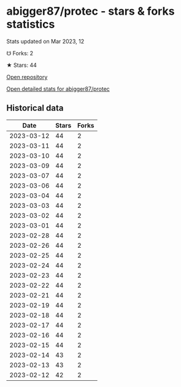 # abigger87/protec - stars & forks statistics

Stats updated on Mar 2023, 12

☋ Forks: 2

★ Stars: 44

[Open repository](https://github.com/abigger87/protec)

[Open detailed stats for abigger87/protec](https://reviewgithub.com/rep/abigger87/protec)

## Historical data
| Date | Stars | Forks |
|------|-------|-------|
| 2023-03-12 | 44 | 2 | 
| 2023-03-11 | 44 | 2 | 
| 2023-03-10 | 44 | 2 | 
| 2023-03-09 | 44 | 2 | 
| 2023-03-07 | 44 | 2 | 
| 2023-03-06 | 44 | 2 | 
| 2023-03-04 | 44 | 2 | 
| 2023-03-03 | 44 | 2 | 
| 2023-03-02 | 44 | 2 | 
| 2023-03-01 | 44 | 2 | 
| 2023-02-28 | 44 | 2 | 
| 2023-02-26 | 44 | 2 | 
| 2023-02-25 | 44 | 2 | 
| 2023-02-24 | 44 | 2 | 
| 2023-02-23 | 44 | 2 | 
| 2023-02-22 | 44 | 2 | 
| 2023-02-21 | 44 | 2 | 
| 2023-02-19 | 44 | 2 | 
| 2023-02-18 | 44 | 2 | 
| 2023-02-17 | 44 | 2 | 
| 2023-02-16 | 44 | 2 | 
| 2023-02-15 | 44 | 2 | 
| 2023-02-14 | 43 | 2 | 
| 2023-02-13 | 43 | 2 | 
| 2023-02-12 | 42 | 2 | 

